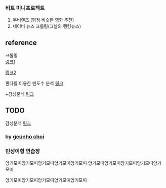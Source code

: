 ### 비트 미니프로젝트
1. 무비렌즈 (평점 비슷한 영화 추천)
2. 네이버 뉴스 크롤링(그날의 랭킹뉴스)

## reference
크롤링  
[링크1](https://cossmos.tistory.com/37)

[링크2](http://codetorial.net/beautifulsoup/crawling_ex01.html)


콴다를 이용한 빈도수 분석 [링크](https://medium.com/qandastudy/python%EC%9D%84-%EC%9D%B4%EC%9A%A9%ED%95%9C-%EC%BD%B4%EB%8B%A4-%EB%A6%AC%EB%B7%B0-%EB%B6%84%EC%84%9D-73b3f26e967c)


+감성분석 [링크](https://wikidocs.net/44249)

## TODO
감성분석 [링크](https://medium.com/qandastudy/python%EC%9D%84-%EC%9D%B4%EC%9A%A9%ED%95%9C-%EC%BD%B4%EB%8B%A4-%EB%A6%AC%EB%B7%B0-%EB%B6%84%EC%84%9D-73b3f26e967c)


### by [geunho choi](https://github.com/cgh2797)

### 민성이형 연습장

앙기모띠앙기모띠앙기모띠앙기모띠앙기모띠
앙기모띠앙기모띠앙기모띠앙기모띠앙기모띠

앙기모띠앙기모띠앙기모띠앙기모띠앙기모띠

